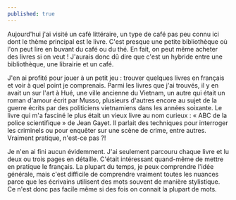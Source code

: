 ```yaml
---
published: true
---
```

Aujourd'hui j'ai visité un café littéraire, un type de café pas peu connu ici dont le thème principal est le livre. C'est presque une petite bibliothèque où l'on peut lire en buvant du café ou du thé. En fait, on peut même acheter des livres si on veut ! J'aurais donc dû dire que c'est un hybride entre une bibliothèque, une librairie et un café. 

J'en ai profité pour jouer à un petit jeu : trouver quelques livres en français et voir à quel point je comprenais. Parmi les livres que j'ai trouvés, il y en avait un sur l'art à Hué, une ville ancienne du Vietnam, un autre qui était un roman d'amour écrit par Musso, plusieurs d'autres encore au sujet de la guerre écrits par des politiciens vietnamiens dans les années soixante. Le livre qui m'a fasciné le plus était un vieux livre au nom curieux : « ABC de la police scientifique » de Jean Gayet. Il parlait des techniques pour interroger les criminels ou pour enquêter sur une scène de crime, entre autres. Vraiment pratique, n'est-ce pas ?!

Je n'en ai fini aucun évidemment. J'ai seulement parcouru chaque livre et lu deux ou trois pages en détaille. C'était intéressant quand-même de mettre en pratique le français. La plupart du temps, je peux comprendre l'idée générale, mais c'est difficile de comprendre vraiment toutes les nuances parce que les écrivains utilisent des mots souvent de manière stylistique. Ce n'est donc pas facile même si des fois on connait la plupart de mots.
